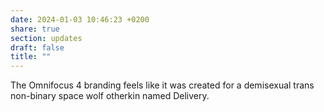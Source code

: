 ```yaml
---
date: 2024-01-03 10:46:23 +0200
share: true
section: updates
draft: false
title: ""
---
```


The Omnifocus 4 branding feels like it was created for a demisexual trans non-binary space wolf otherkin named Delivery.
